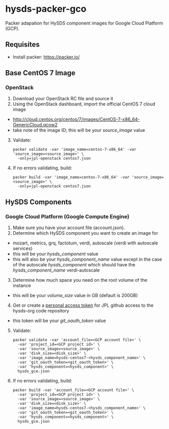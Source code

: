 # hysds-packer-gco
Packer adapation for HySDS component images for Google Cloud Platform (GCP).  

## Requisites
- Install packer: https://packer.io/

## Base CentOS 7 Image

### OpenStack
1. Download your OpenStack RC file and source it
2. Using the OpenStack dashboard, import the official CentOS 7 cloud image
  - http://cloud.centos.org/centos/7/images/CentOS-7-x86_64-GenericCloud.qcow2
  - take note of the image ID; this will be your *source_image* value
3. Validate:

    ```
    packer validate -var 'image_name=centos-7-x86_64' -var 'source_image=<source_image>' \
      -only=jpl-openstack centos7.json 
    ```
4. If no errors validating, build:

    ```
    packer build -var 'image_name=centos-7-x86_64' -var 'source_image=<source_image>' \
      -only=jpl-openstack centos7.json 
    ```

## HySDS Components

### Google Cloud Platform (Google Compute Engine)
1. Make sure you have your account file (account.json).
2. Determine which HySDS component you want to create an image for
  - mozart, metrics, grq, factotum, verdi, autoscale (verdi with autoscale services)
  - this will be your *hysds_component* value
  - this will also be your *hysds_component_name* value except in the case of
    the autoscale *hysds_component* which should have the *hysds_component_name*
    verdi-autoscale
3. Determine how much space you need on the root volume of the instance
  - this will be your *volume_size* value in GB (default is 200GB)
4. Get or create a [personal access token](https://github.jpl.nasa.gov/settings/tokens) for JPL github access to the hysds-org code repository
  - this token will be your *git_oauth_token* value
5. Validate:

    ```
    packer validate -var 'account_file=<GCP account file>' \
      -var 'project_id=<GCP project id>' \
      -var 'source_image=<source_image>' \
      -var 'disk_size=<disk_size>' \
      -var 'image_name=hysds-centos7-<hysds_component_name>' \
      -var 'git_oauth_token=<git_oauth_token>' \
      -var 'hysds_component=<hysds_component>' \
      hysds_gce.json
    ```
7. If no errors validating, build:

    ```
    packer build -var 'account_file=<GCP account file>' \
      -var 'project_id=<GCP project id>' \
      -var 'source_image=<source_image>' \
      -var 'disk_size=<disk_size>' \
      -var 'image_name=hysds-centos7-<hysds_component_name>' \
      -var 'git_oauth_token=<git_oauth_token>' \
      -var 'hysds_component=<hysds_component>' \
      hysds_gce.json
    ```
